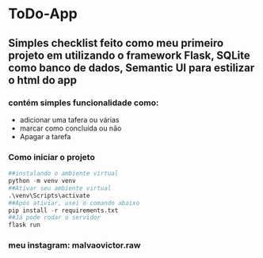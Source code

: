 # ToDo-App

## Simples checklist feito como meu primeiro projeto em utilizando o framework Flask, SQLite como banco de dados, Semantic UI para estilizar o html do app

### contém simples funcionalidade como: 
- adicionar uma tafera ou várias 
- marcar como concluída ou não  
- Apagar a tarefa 


### Como iniciar o projeto 

```python
##instalando o ambiente virtual
python -m venv venv
##Ativar seu ambiente virtual
.\venv\Scripts\activate
##Após ativiar, usei o comando abaixo
pip install -r requirements.txt
##Já pode rodar o servidor
flask run
```

 ### meu instagram: malvaovictor.raw

